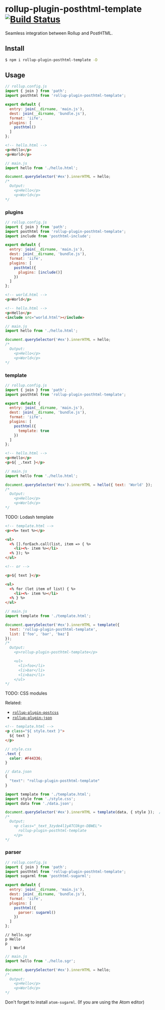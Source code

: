 # rollup-plugin-posthtml-template [![Build Status](https://travis-ci.org/Vanilla-IceCream/rollup-plugin-posthtml-template.svg?branch=master)](https://travis-ci.org/Vanilla-IceCream/rollup-plugin-posthtml-template)

Seamless integration between Rollup and PostHTML.

## Install

```bash
$ npm i rollup-plugin-posthtml-template -D
```

## Usage

```js
// rollup.config.js
import { join } from 'path';
import posthtml from 'rollup-plugin-posthtml-template';

export default {
  entry: join(__dirname, 'main.js'),
  dest: join(__dirname, 'bundle.js'),
  format: 'iife',
  plugins: [
    posthtml()
  ]
};
```

```html
<!-- hello.html -->
<p>Hello</p>
<p>World</p>
```

```js
// main.js
import hello from './hello.html';

document.querySelector('#ex').innerHTML = hello;
/*
  Output:
    <p>Hello</p>
    <p>World</p>
*/
```

### plugins

```js
// rollup.config.js
import { join } from 'path';
import posthtml from 'rollup-plugin-posthtml-template';
import include from 'posthtml-include';

export default {
  entry: join(__dirname, 'main.js'),
  dest: join(__dirname, 'bundle.js'),
  format: 'iife',
  plugins: [
    posthtml({
      plugins: [include()]
    })
  ]
};
```

```html
<!-- world.html -->
<p>World</p>
```

```html
<!-- hello.html -->
<p>Hello</p>
<include src="world.html"></include>
```

```js
// main.js
import hello from './hello.html';

document.querySelector('#ex').innerHTML = hello;
/*
  Output:
    <p>Hello</p>
    <p>World</p>
*/
```

### template

```js
// rollup.config.js
import { join } from 'path';
import posthtml from 'rollup-plugin-posthtml-template';

export default {
  entry: join(__dirname, 'main.js'),
  dest: join(__dirname, 'bundle.js'),
  format: 'iife',
  plugins: [
    posthtml({
      template: true
    })
  ]
};
```

```html
<!-- hello.html -->
<p>Hello</p>
<p>${ _.text }</p>
```

```js
// main.js
import hello from './hello.html';

document.querySelector('#ex').innerHTML = hello({ text: 'World' });
/*
  Output:
    <p>Hello</p>
    <p>World</p>
*/
```

TODO: Lodash template

```html
<!-- template.html -->
<p><%= text %></p>

<ul>
  <% [].forEach.call(list, item => { %>
    <li><%- item %></li>
  <% }); %>
</ul>

<!-- or -->

<p>${ text }</p>

<ul>
  <% for (let item of list) { %>
    <li><%- item %></li>
  <% } %>
</ul>
```

```js
// main.js
import template from './template.html';

document.querySelector('#ex').innerHTML = template({
  text: 'rollup-plugin-posthtml-template',
  list: ['foo', 'bar', 'baz']
});
/*
  Output:
    <p>rollup-plugin-posthtml-template</p>

    <ul>
      <li>foo</li>
      <li>bar</li>
      <li>baz</li>
    </ul>
*/
```

TODO: CSS modules

Related:
* [`rollup-plugin-postcss`](https://github.com/egoist/rollup-plugin-postcss)
* [`rollup-plugin-json`](https://github.com/rollup/rollup-plugin-json)

```html
<!-- template.html -->
<p class="${ style.text }">
  ${ text }
</p>
```

```scss
// style.css
.text {
  color: #F44336;
}
```

```js
// data.json
{
  "text": "rollup-plugin-posthtml-template"
}
```

```js
import template from './template.html';
import style from './style.css';
import data from './data.json';

document.querySelector('#ex').innerHTML = template(data, { style });  // template([data={}], [imports={}])
/*
  Output:
    <p class="_text_3zyde4l1yATCOkgn-DBWEL">
      rollup-plugin-posthtml-template
    </p>
*/
```

### parser

```js
// rollup.config.js
import { join } from 'path';
import posthtml from 'rollup-plugin-posthtml-template';
import sugarml from 'posthtml-sugarml';

export default {
  entry: join(__dirname, 'main.js'),
  dest: join(__dirname, 'bundle.js'),
  format: 'iife',
  plugins: [
    posthtml({
      parser: sugarml()
    })
  ]
};
```

```sgr
// hello.sgr
p Hello
p
  | World
```

```js
// main.js
import hello from './hello.sgr';

document.querySelector('#ex').innerHTML = hello;
/*
  Output:
    <p>Hello</p>
    <p>World</p>
*/
```

Don't forget to install `atom-sugarml`. (If you are using the Atom editor)
